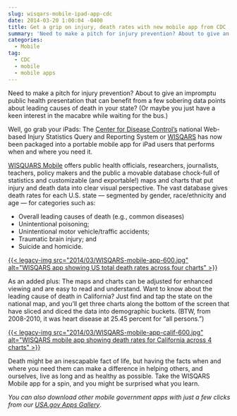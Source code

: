 ```yaml
---
slug: wisqars-mobile-ipad-app-cdc
date: 2014-03-20 1:00:04 -0400
title: Get a grip on injury, death rates with new mobile app from CDC
summary: 'Need to make a pitch for injury prevention? About to give an impromptu public health presentation that can benefit from a few sobering data points about leading causes of death in your state? (Or maybe you just have a keen interest in the macabre while waiting for the bus.) Well, go grab your iPads: The Center'
categories:
  - Mobile
tag:
  - CDC
  - mobile
  - mobile apps
---
```


Need to make a pitch for injury prevention? About to give an impromptu public health presentation that can benefit from a few sobering data points about leading causes of death in your state? (Or maybe you just have a keen interest in the macabre while waiting for the bus.)

Well, go grab your iPads: The [Center for Disease Control&#8217;s](http://www.cdc.gov/) national Web-based Injury Statistics Query and Reporting System or [WISQARS](http://www.cdc.gov/injury/wisqars/) has now been packaged into a portable mobile app for iPad users that performs when and where you need it.

[WISQUARS Mobile](https://itunes.apple.com/us/app/wisqars-mobile/id793979134?mt=8) offers public health officials, researchers, journalists, teachers, policy makers and the public a movable database chock-full of statistics and customizable (and exportable!) maps and charts that put injury and death data into clear visual perspective. The vast database gives death rates for each U.S. state &#8212; segmented by gender, race/ethnicity and age &#8212;  for categories such as:

  * Overall leading causes of death (e.g., common diseases)
  * Unintentional poisoning;
  * Unintentional motor vehicle/traffic accidents;
  * Traumatic brain injury; and
  * Suicide and homicide.

[{{< legacy-img src="2014/03/WISQARS-mobile-app-600.jpg" alt="WISQARS app showing US total death rates across four charts" >}}](https://s3.amazonaws.com/digitalgov/_legacy-img/2014/03/WISQARS-mobile-app-600.jpg)

As an added plus: The maps and charts can be adjusted for enhanced viewing and are easy to read and understand. Want to know about the leading cause of death in California? Just find and tap the state on the national map, and you&#8217;ll get three charts along the bottom of the screen that have sliced and diced the data into demographic buckets. (BTW, from 2008-2010, it was heart disease at 25.45 percent for &#8220;all persons.&#8221;)

[{{< legacy-img src="2014/03/WISQARS-mobile-app-calif-600.jpg" alt="WISQARS mobile app showing death rates for California across 4 charts" >}}](https://s3.amazonaws.com/digitalgov/_legacy-img/2014/03/WISQARS-mobile-app-calif-600.jpg)

Death might be an inescapable fact of life, but having the facts when and where you need them can make a difference in helping others, and ourselves, live as long and as healthy as possible. Take the WISQARS Mobile app for a spin, and you might be surprised what you learn.

_You can also download other mobile government apps with just a few clicks from our [USA.gov Apps Gallery](http://apps.usa.gov/)_.